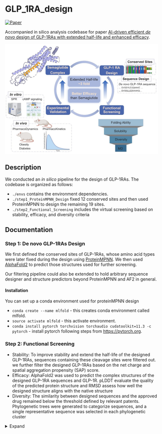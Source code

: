 # GLP_1RA_design
[![Paper](https://img.shields.io/badge/paper-biorxiv.2025.03.26.645438-F0A145)](https://www.biorxiv.org/content/10.1101/2025.03.26.645438v1)



Accompanied in silico analysis codebase for paper [AI-driven efficient *de novo* design of GLP-1RAs with extended half-life and enhanced efficacy](https://www.biorxiv.org/content/10.1101/2025.03.26.645438v1). 

![image](assets/main_fig.jpg)

## Description

We conducted an *in silico* pipeline for the design of GLP-1RAs. The codebase is organized as follows:

* `./envs` contains the environment dependencies.
* `./step1_ProteinMPNN_Design` fixed 12 conserved sites and then used ProteinMPNN to design the remaining 19 sites.
* `./step2_Functional_Screening` includes the virtual screening based on stability, efficacy, and diversity criteria



## Documentation

### Step 1:  De novo GLP-1RAs Design

We first defined the conserved sites of GLP-1RAs, whose amino acid types were later fixed during the design using [ProteinMPNN](https://github.com/dauparas/ProteinMPNN.git). We then used [AlphaFold2](https://github.com/google-deepmind/alphafold) to predict those structures used for further screening. 

Our filtering pipeline could also be extended to hold arbitrary sequence designer and structure predictors beyond ProteinMPNN and AF2 in general.

#### Installation
You can set up a conda environment used for proteinMPNN design
* `conda create --name mlfold` - this creates conda environment called mlfold.
* `source activate mlfold` - this activate environment.
* `conda install pytorch torchvision torchaudio cudatoolkit=11.3 -c pytorch` - install pytorch following steps from https://pytorch.org.

### Step 2: Functional Screening

* Stability: To improve stability and extend the half-life of the designed GLP-1RAs, sequences containing these cleavage sites were filtered out. we further filter the designed GLP-1RAs based on the net charge and spatial aggregation propensity (SAP) score.
* Efficacy: AlphaFold2 was used to predict the complex structures of the designed GLP-1RA sequences and GLP-1R. pLDDT evaluate the quality of the predicted protein structure and RMSD assess how well the designed structure aligns with the native structure
* Diversity: The similarity between designed sequences and the approved drug remained below the threshold defined by relevant patents.  Phylogenetic trees were generated to categorize sequences, and a single representative sequence was selected in each phylogenetic cluster

<details>
    <summary>Expand</summary>

#### Motif-RMSD and pLDDT

When calculating the motif-RMSD using the [script](https://github.com/Immortals-33/GLP_1RA_design/blob/main/step2_Functional_Screening/motif_rmsd_plddt.py) you should prepare the following information:

* `DESIGN_PATH` is the path storing your designed PDBs. Suppose you have $N$ designed proteins, you should assign an ID for each design like `{protein_name}_1,`, `{protein_name}_2`, ..., `{protein_name}_$N$` with the name of protein and the ID separated by `_` .  
* `REFERENCE_PDB` is the reference protein you used to calcualte the motif-RMSD with. 
* `DESIGN_MOTIF` is a `.txt` file containing the corresponding motifs to be calculated. Each protein takes a line, where the **ID ** and motif number is separated by a **tab character** by default.
* `REFERENCE_MOTIF` is the `.txt` file containing the information of reference motif following the logic aforementioned. 

By then you can use the script to filter the designed proteins. For example, the following command aims to filter the proteins whose pLDDT > 80 and motif-RMSD compared with the native ones < 1.0 Å:

```
python motif_rmsd_plddt.py \
-d /dssg/home/acct-clschf/clschf/weiting/GLP/AF2/output \
-r 7ki0_new.pdb \
--motif_d motif.txt \
--motif_r motif_com.txt \
--root-path /dssg/home/acct-clschf/clschf/weiting/GLP/filter/AF2_rmsd_plddt \
--rmsd 2.0
```

#### SAP (Spatial Aggregation Propensity)  

Since calculating SAP depends on [PyRosetta](https://www.pyrosetta.org/), we recommend using a separate conda environment:

```
conda env create -f envs/pyrosetta.yml
source activate PyRosetta
```

You can then use the following command and [script](https://github.com/Immortals-33/GLP_1RA_design/blob/main/step2_Functional_Screening/sap.py) to filter designed proteins either based on the comparison with reference PDB or a specific value:

```
# This will keep the designed proteins with SAP scores lower than the native
python sap.py \
       -d DESIGN_PATH
       -r REFERENCE_PDB
       
# This will keep the designed proteins with SAP scores < 20
python sap.py \
       -d DESIGN_PATH
       --sap 20.0
```

## Citation

If you have used the code in your research, please cite:

```bibtex
@article{wei2025ai-driven,
title = {AI-Driven Efficient De Novo design of GLP-1RAs with Extended Half-Life and Enhanced Efficacy},
author = {Ting, Wei and Xiaochen, Cui and Jiahui,Lin and Zhuoqi,Zheng and Taiying, Cui and Liu, Cheng and Xiaoqian, Lin and Junjie, Zhu and Xuyang,Ran and Xiaokun,Hong and Zhangsheng, Yu and Haifeng, Chen},
year = {2025},
journal = {bioRxiv},
url = {https://www.biorxiv.org/content/10.1101/2025.03.26.645438v1}
}
```





***

## Acknowledgements
* https://github.com/dauparas/ProteinMPNN
* https://github.com/Immortals-33/FPP
* https://github.com/google-deepmind/alphafold

